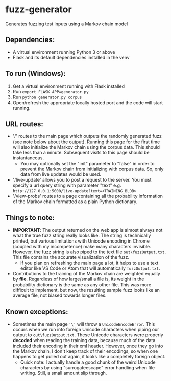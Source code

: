 # fuzz-generator
Generates fuzzing test inputs using a Markov chain model

## Dependencies:
- A virtual environment running Python 3 or above
- Flask and its default dependencies installed in the venv

## To run (Windows):
1. Get a virtual environment running with Flask installed
2. Run `export FLASK_APP=generator.py`
3. Run `python generator.py corpus`
4. Open/refresh the appropriate locally hosted port and the code will start running.

## URL routes:
- '/' routes to the main page which outputs the randomly generated fuzz (see note below about the output). Running this page for the first time will also initialize the Markov chain using the corpus data. This should take less than a minute. Subsequent visits to this page should be instantaneous. 
	- You may optionally set the "init" parameter to "false" in order to prevent the Markov chain from initializing with corpus data. So, only data from live updates would be used. 
- '/live-update' allows you to post a request to the server. You must specify a url query string with parameter "text" e.g. `http://127.0.0.1:5000/live-update?text=<TRAINING_BLOB>`
- '/view-probs' routes to a page containing all the probability information of the Markov chain formatted as a plain Python dictionary.

## Things to note:
- **IMPORTANT**: The output returned on the web app is almost always not what the true fuzz string really looks like. The string is technically printed, but various limitations with Unicode encoding in Chrome (coupled with my incompetence) make many characters invisible. However, the fuzz string is also piped to the text file `out\fuzzOutput.txt`. This file contains the accurate visualization of the fuzz.
	- If you plan on refreshing the main page a lot, it helps to use a text editor like VS Code or Atom that will automatically `fuzzOutput.txt`.
- Contributions to the training of the Markov chain are weighted equally by **file**. Regardless of how large/small a file is, its weight in the probability dictionary is the same as any other file. This was more difficult to implement, but now, the resulting sample fuzz looks like an average file, not biased towards longer files.

## Known exceptions:
- Sometimes the main page `'\'` will throw a `UnicodeEncodeError`. This occurs when we run into foreign Unicode characters when piping our output to `out\fuzzOutput.txt`. These Unicode characters were properly **decoded** when reading the training data, because much of the data included their encoding in their xml header. However, once they go into the Markov chain, I don't keep track of their encodings, so when one happens to get pulled out again, it looks like a completely foreign object. 
	- Quick note: I actually handle a good chunk of the weird Unicode characters by using "surrogateescape" error handling when file writing. Still, a small amount slip through.